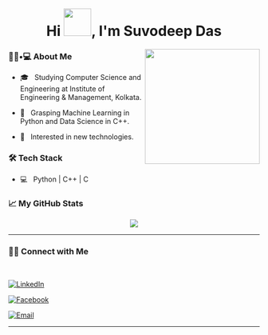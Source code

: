<h1 align="center">Hi <img src="https://github.com/mitul3737/mitul3737/blob/main/Wave.gif" height="55px" width="55px">, I'm Suvodeep Das</h1>

<img align='right' src="https://media.giphy.com/media/M9gbBd9nbDrOTu1Mqx/giphy.gif" width="230">

<h3> 👨🏻•💻 About Me </h3>




- 🎓 &nbsp; Studying Computer Science and Engineering at Institute of Engineering & Management, Kolkata.

- 🌱 &nbsp; Grasping Machine Learning in Python and Data Science in C++.

- 🤔 &nbsp; Interested in new technologies.



<h3>🛠 Tech Stack</h3>



- 💻 &nbsp; Python | C++ | C 




<h3>📈 My GitHub Stats</h3>

<p align="center"> <img src="https://github-readme-stats.vercel.app/api/?username=Suvodeep-Das&show_icons=true&icon_color=1589F0&bg_color=30,e96443,904e95&title_color=fff&text_color=fff" />
<p align="center"> <![Top Langs](https://github-readme-stats.vercel.app/api/top-langs/?username=Suvodeep-Das&layout=compact)(https://github.com/Suvodeep-Das/github-readme-stats) />



<hr>



<h3> 🤝🏻 Connect with Me </h3>

<br>



<p align="center">

  
<a href="https://www.linkedin.com/in/suvodeep-das-9541aa20a/"><img alt="LinkedIn" src="https://img.shields.io/badge/LinkedIn-Suvodeep%20Das-blue?style=flat-square&logo=linkedin"></a>

<a href="https://www.facebook.com/SuvodeepDas952"><img alt="Facebook" src="https://img.shields.io/badge/Facebook-Suvodeep%20Das-black?style=flat-square&logo=facebook"></a>

<a href="mailto:suvodeep568@gmail.com"><img alt="Email" src="https://img.shields.io/badge/Email-suvodeep568@gmail.com-blue?style=flat-square&logo=gmail"></a>

</p>










<hr>
